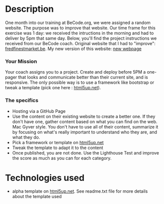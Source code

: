 # Description

One month into our training at BeCode.org, we were assigned a random website. The purpose was to improve that website.  Our time frame for this exercise was 1 day: we received the intructions in the morning and had to deliver by 5pm that same day.  Below, you'll find the project instructions we received from our BeCode coach.  Original website that I had to "improve": [fredfinestmarket.be](http://fredfinestmarket.be/). My new version of this website: [new webpage](https://sonia012.github.io/filrouge-0-guerrilla/)


### Your Mission
Your coach assigns you to a project.
Create and deploy before 5PM a one-pager that looks and communicate better than their current site, and is responsive.
The only possible way is to use a framework like bootstrap or tweak a template (pick one here : [html5up.net](https://html5up.net/)).

### The specifics
- Hosting via a GitHub Page
- Use the content on their existing website to create a better one. If they don't have one, gather content based on what you can find       on the web. Mac Gyver style. You don't have to use all of their content, summarize it by focusing on what's really important to         understand who they are, and what they do.
- Pick a framework or template on [html5up.net](https://html5up.net/)
- Tweak the template to adapt it to the content
- Once published, you are not done. Use the Lighthouse Test and improve the score as much as you can for each category.


# Technologies used

- alpha template on [html5up.net](https://html5up.net/). See readme.txt file for more details about the template used